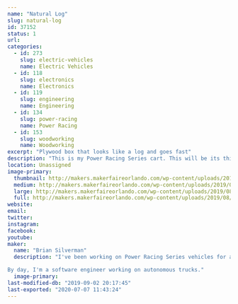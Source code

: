 ```yaml
---
name: "Natural Log"
slug: natural-log
id: 37152
status: 1
url: 
categories:
  - id: 273
    slug: electric-vehicles
    name: Electric Vehicles
  - id: 118
    slug: electronics
    name: Electronics
  - id: 119
    slug: engineering
    name: Engineering
  - id: 134
    slug: power-racing
    name: Power Racing
  - id: 153
    slug: woodworking
    name: Woodworking
excerpt: "Plywood box that looks like a log and goes fast"
description: "This is my Power Racing Series cart. This will be its third race. It's a plywood box (no metal structure)."
location: Unassigned
image-primary:
  thumbnail: http://makers.makerfaireorlando.com/wp-content/uploads/2019/08/natural-log-small-150x150.jpg
  medium: http://makers.makerfaireorlando.com/wp-content/uploads/2019/08/natural-log-small-225x300.jpg
  large: http://makers.makerfaireorlando.com/wp-content/uploads/2019/08/natural-log-small-768x1024.jpg
  full: http://makers.makerfaireorlando.com/wp-content/uploads/2019/08/natural-log-small.jpg
website: 
email: 
twitter: 
instagram: 
facebook: 
youtube: 
maker:
  name: "Brian Silverman"
  description: "I've been working on Power Racing Series vehicles for a few years now. This is the first one I led the mechanical side of. I've made custom motor controllers for some of them, and am currently working on the next generation of those.

By day, I'm a software engineer working on autonomous trucks."
  image-primary: 
last-modified-db: "2019-09-02 20:17:45"
last-exported: "2020-07-07 11:43:24"
---
```

